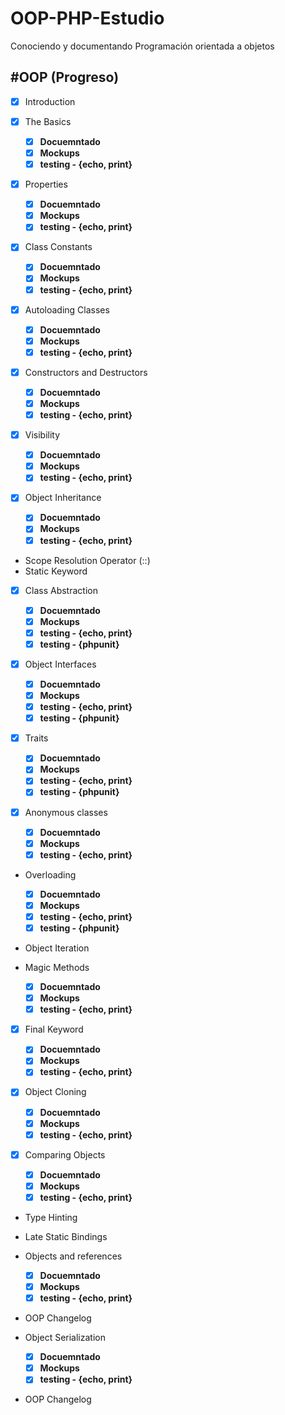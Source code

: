 # OOP-PHP-Estudio

Conociendo y documentando Programación orientada a objetos

## \#OOP (Progreso)

- [x] Introduction
- [x] The Basics

  - [x] **Docuemntado**
  - [x] **Mockups**
  - [x] **testing - {echo, print}**

- [x] Properties

  - [x] **Docuemntado**
  - [x] **Mockups**
  - [x] **testing - {echo, print}**

- [x] Class Constants

  - [x] **Docuemntado**
  - [x] **Mockups**
  - [x] **testing - {echo, print}**

- [x] Autoloading Classes

  - [x] **Docuemntado**
  - [x] **Mockups**
  - [x] **testing - {echo, print}**

- [x] Constructors and Destructors

  - [x] **Docuemntado**
  - [x] **Mockups**
  - [x] **testing - {echo, print}**

- [x] Visibility

  - [x] **Docuemntado**
  - [x] **Mockups**
  - [x] **testing - {echo, print}**

- [x] Object Inheritance

  - [x] **Docuemntado**
  - [x] **Mockups**
  - [x] **testing - {echo, print}**

- Scope Resolution Operator (::)
- Static Keyword
- [x] Class Abstraction

  - [x] **Docuemntado**
  - [x] **Mockups**
  - [x] **testing - {echo, print}**
  - [x] **testing - {phpunit}**

- [x] Object Interfaces

  - [x] **Docuemntado**
  - [x] **Mockups**
  - [x] **testing - {echo, print}**
  - [x] **testing - {phpunit}**

- [x] Traits

  - [x] **Docuemntado**
  - [x] **Mockups**
  - [x] **testing - {echo, print}**
  - [x] **testing - {phpunit}**

- [x] Anonymous classes

  - [x] **Docuemntado**
  - [x] **Mockups**
  - [x] **testing - {echo, print}**

- Overloading

  - [x] **Docuemntado**
  - [x] **Mockups**
  - [x] **testing - {echo, print}**
  - [x] **testing - {phpunit}**

- Object Iteration
- Magic Methods

  - [x] **Docuemntado**
  - [x] **Mockups**
  - [x] **testing - {echo, print}**

- [x] Final Keyword

  - [x] **Docuemntado**
  - [x] **Mockups**
  - [x] **testing - {echo, print}**

- [x] Object Cloning

  - [x] **Docuemntado**
  - [x] **Mockups**
  - [x] **testing - {echo, print}**

- [x] Comparing Objects

  - [x] **Docuemntado**
  - [x] **Mockups**
  - [x] **testing - {echo, print}**

- Type Hinting

- Late Static Bindings

- Objects and references
  - [x] **Docuemntado**
  - [x] **Mockups**
  - [x] **testing - {echo, print}**
  
- OOP Changelog

- Object Serialization
  - [x] **Docuemntado**
  - [x] **Mockups**
  - [x] **testing - {echo, print}**
- OOP Changelog
